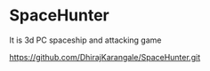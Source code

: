 # SpaceHunter
It is 3d PC spaceship and attacking game 

https://github.com/DhirajKarangale/SpaceHunter.git
